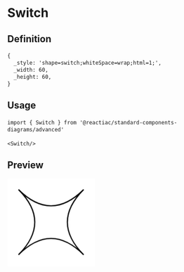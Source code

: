 # Switch

## Definition

```
{
  _style: 'shape=switch;whiteSpace=wrap;html=1;',
  _width: 60,
  _height: 60,
}
```

## Usage

```
import { Switch } from '@reactiac/standard-components-diagrams/advanced'

<Switch/>
```

## Preview

<img src="./switch.png" width="200"/>
